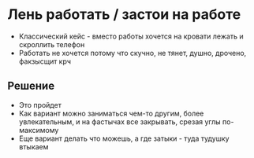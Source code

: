 # Лень работать / застои на работе

- Классический кейс - вместо работы хочется на кровати лежать и скроллить телефон
- Работать не хочется потому что скучно, не тянет, душно, дрочено, факзысщит крч

## Решение

- Это пройдет
- Как вариант можно заниматься чем-то другим, более увлекательным, и на фастычах все закрывать, срезая углы по-максимому
- Еще вариант делать что можешь, а где затыки - туда тудушку втыкаем
